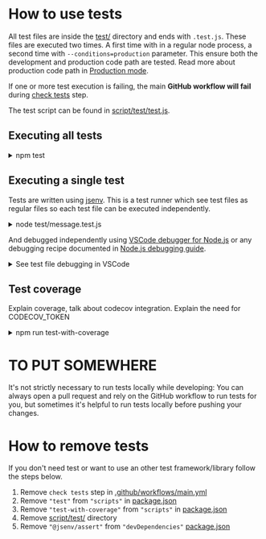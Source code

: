 <!-- https://github.com/github/docs/blob/main/tests/README.md -->

# How to use tests

All test files are inside the [test/](./test/) directory and ends with `.test.js`. These files are executed two times. A first time with in a regular node process, a second time with `--conditions=production` parameter. This ensure both the development and production code path are tested. Read more about production code path in [Production mode](../production/production.md).

If one or more test execution is failing, the main **GitHub workflow will fail** during [check tests](../../.github/workflows/main.yml#L47) step.

The test script can be found in [script/test/test.js](../../script/test/test.js).

## Executing all tests

<details>
  <summary>npm test</summary>

Run all tests

![stuff](./test-terminal.png)

</details>

## Executing a single test

Tests are written using [jsenv](https://github.com/jsenv/jsenv-core). This is a test runner which see test files as regular files so each test file can be executed independently.

<details>
  <summary>node test/message.test.js</summary>

![Screenshot of terminal after test execution with node](./test-node.png)

See [test/message.test.js](../../test/message.test.js)

</details>

And debugged independently using [VSCode debugger for Node.js](https://code.visualstudio.com/docs/nodejs/nodejs-debugging) or any debugging recipe documented in [Node.js debugging guide](https://nodejs.org/en/docs/guides/debugging-getting-started).

<details>
  <summary>See test file debugging in VSCode</summary>

![Screencast of debugging a test file in VSCode](./test-debug-vscode.gif)

</details>

## Test coverage

Explain coverage, talk about codecov integration.
Explain the need for CODECOV_TOKEN

<details>
  <summary>npm run test-with-coverage</summary>

Run all tests and collect associated code coverage, then write coverage report into coverage/index.html and also log coverage into the terminal.

![stuff](./test-with-coverage-terminal.png)

</details>

# TO PUT SOMEWHERE

It's not strictly necessary to run tests locally while developing: You can always open a pull request and rely on the GitHub workflow to run tests for you, but sometimes it's helpful to run tests locally before pushing your changes.

# How to remove tests

If you don't need test or want to use an other test framework/library follow the steps below.

1. Remove `check tests` step in [.github/workflows/main.yml](../../.github/workflows/main.yml#L45)
2. Remove `"test"` from `"scripts"` in [package.json](../../package.json#L44)
3. Remove `"test-with-coverage"` from `"scripts"` in [package.json](../../package.json#L47)
4. Remove [script/test/](../../script/test/) directory
5. Remove `"@jsenv/assert"` from `"devDependencies"` [package.json](../../package.json#L60)
